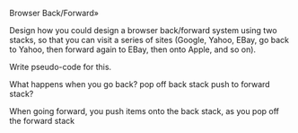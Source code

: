 
Browser Back/Forward»

Design how you could design a browser back/forward system using two stacks, so that you can visit a series of sites (Google, Yahoo, EBay, go back to Yahoo, then forward again to EBay, then onto Apple, and so on).

Write pseudo-code for this.


What happens when you go back?
pop off back stack
push to forward stack?

When going forward, you push items onto the back stack, as you pop off the forward
stack

